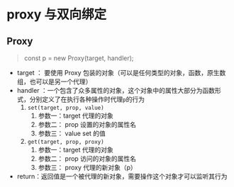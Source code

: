 # proxy 与双向绑定

## Proxy

> const p = new Proxy(target, handler);

- target ： 要使用 Proxy 包装的对象（可以是任何类型的对象，函数，原生数组，也可以是另一个代理）
- handler ：一个包含了众多属性的对象，这个对象中的属性大部分为函数形式，分别定义了在执行各种操作时代理`p`的行为
  1. `set(target, prop, value)`
     1. 参数一：target 代理的对象
     2. 参数二： prop 设置的对象的属性名
     3. 参数三： value set 的值
  2. `get(target, prop, proxy)`
     1. 参数一：target 代理的对象
     2. 参数二： prop 访问的对象的属性名
     3. 参数三： proxy 代理的新对象（p）
- return：返回值是一个被代理的新对象，需要操作这个对象才可以监听其行为

